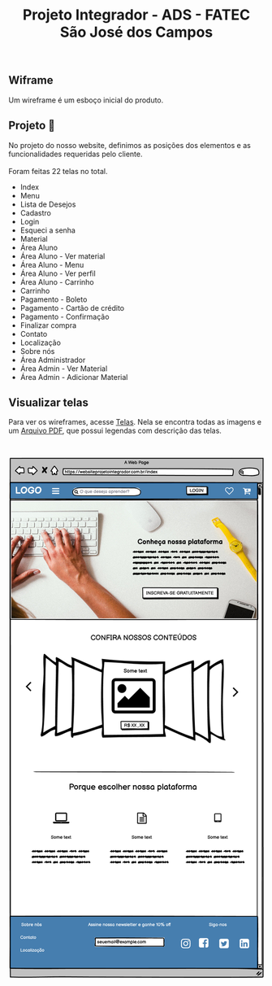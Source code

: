 <h1 align="center">Projeto Integrador - ADS - FATEC São José dos Campos</h1>

<br>

##  Wiframe 

Um wireframe é um esboço inicial do produto. 

## Projeto :pencil:


No projeto do nosso website, definimos as posições dos elementos e as funcionalidades requeridas pelo cliente.<br> <br> Foram feitas 22 telas no total.
<br>
* Index
* Menu
* Lista de Desejos
* Cadastro 
* Login
* Esqueci a senha
* Material
* Área Aluno
* Área Aluno - Ver material
* Área Aluno - Menu
* Área Aluno - Ver perfil
* Área Aluno - Carrinho
* Carrinho
* Pagamento - Boleto
* Pagamento - Cartão de crédito
* Pagamento - Confirmação
* Finalizar compra
* Contato
* Localização
* Sobre nós
* Área Administrador
* Área Admin - Ver Material
* Área Admin - Adicionar Material

## Visualizar telas 
Para ver os wireframes, acesse [Telas](https://github.com/arapujo/pi_primeiro_semestre/tree/master/SPRINT%200/Telas). Nela se encontra todas as imagens e um [Arquivo PDF](https://github.com/arapujo/pi_primeiro_semestre/blob/master/SPRINT%200/Telas/wireframes-projeto-integrador-descricao.pdf/), que possui legendas com descrição das telas.

<br>

<p align="center">
<img  src="Telas/(1) Index.png">
</p>



